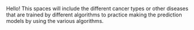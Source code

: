 Hello! This spaces will include the different cancer types or other diseases that are trained by different algorithms to practice making the prediction models by using the various algorithms.
